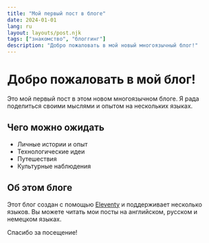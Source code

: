 ```yaml
---
title: "Мой первый пост в блоге"
date: 2024-01-01
lang: ru
layout: layouts/post.njk
tags: ["знакомство", "блоггинг"]
description: "Добро пожаловать в мой новый многоязычный блог!"
---
```


# Добро пожаловать в мой блог!

Это мой первый пост в этом новом многоязычном блоге. Я рада поделиться своими мыслями и опытом на нескольких языках.

## Чего можно ожидать

- Личные истории и опыт
- Технологические идеи
- Путешествия
- Культурные наблюдения

## Об этом блоге

Этот блог создан с помощью [Eleventy](https://11ty.dev) и поддерживает несколько языков. Вы можете читать мои посты на английском, русском и немецком языках.

Спасибо за посещение!